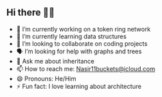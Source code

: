 ## Hi there 👋🏾

- 🤖 I’m currently working on a token ring network
- 🧠 I’m currently learning data structures
- 🦾 I’m looking to collaborate on coding projects
- 🗣 I’m looking for help with graphs and trees
- 💬 Ask me about inheritance
- 📫 How to reach me: Nasir11buckets@icloud.com
- 😄 Pronouns: He/Him
- ⚡ Fun fact: I love learning about architecture
